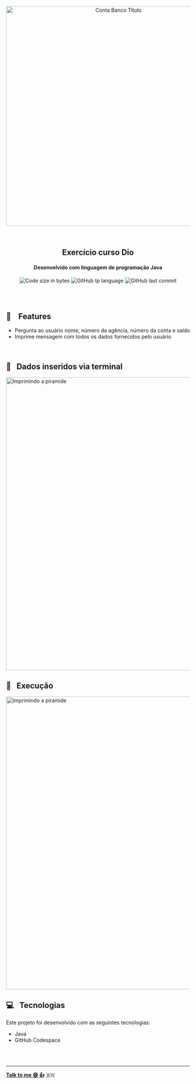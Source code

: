 <p align="center">
<br>
  <img  width="600px" alt="Conta Banco Titulo" src="https://res.cloudinary.com/dxijjbby3/image/upload/v1718571266/contaBanco/760727cae3aca13bfcbae7de5d47df0e_hvyiiv.png"/>
</p>
<br>
  <h2 align="center">
      Exercício curso Dio
<br>
  </h2>
  <h4 align="center">Desenvolvido com linguagem de programação Java</h4>
  <p align="center">
  <img alt="Code size in bytes" src="https://img.shields.io/github/languages/code-size/larissayasmim/simulandoContaBancaria?color=red">
  <img alt="GitHub tp language" src="https://img.shields.io/github/languages/top/larissayasmim/simulandoContaBancaria?color=white">
  <img alt="GitHub last commit" src="https://img.shields.io/github/last-commit/larissayasmim/simulandoContaBancaria?color=red">
</p>
<br>
<br>

## :gem: &nbsp;&nbsp; Features
- Pergunta ao usuário nome, número da agência, número da conta e saldo
- Imprime mensagem com todos os dados fornecidos pelo usuário
<br>

## 🏦 &nbsp; Dados inseridos via terminal
<img align="center" height="auto" width="800" alt="Imprimindo a piramide" src="https://res.cloudinary.com/dxijjbby3/image/upload/v1718571073/contaBanco/Captura_de_tela_de_2024-06-16_17-50-03_vqq0sl.png"/>
<br>

## 🏦 &nbsp; Execução
<img align="center" height="auto" width="800" alt="Imprimindo a piramide" src="https://res.cloudinary.com/dxijjbby3/image/upload/v1718571035/contaBanco/Grava%C3%A7%C3%A3o_de_tela_de_16-06-2024_17_45_42_online-video-cutter.com_hbupsc.gif"/>
<br>

## :computer:  &nbsp; Tecnologias
Este projeto foi desenvolvido com as seguintes tecnologias:

- Java
- GitHub Codespace

<br>

<br>

---

**[Talk to me :smile:&nbsp;:thumbsup:](https://www.linkedin.com/in/larissayasmimpa)** <span>&#x1f1e7;&#x1f1f7;</span>

